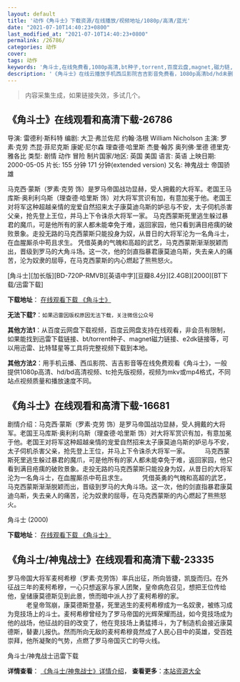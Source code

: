 ```yaml
---
layout: default
title: '动作《角斗士》下载资源/在线播放/视频地址/1080p/高清/蓝光'
date: "2021-07-10T14:40:23+0800"
last_modified_at: "2021-07-10T14:40:23+0800"
permalink: /26786/
categories: 动作
cover:
tags: 动作
keywords: '角斗士,在线免费看,1080p高清,bt种子,torrent,百度云盘,magnet,磁力链,迅雷下载资源'
description: '《角斗士》在线云播放手机西瓜影院吉吉影音免费看，1080p高清bd/hd未删减完整版和tc抢先枪版，mkv/mp4格式，附带bt/torrent种子、magnet/磁力链、百度云盘、网盘资源迅雷下载链接'
---
```


>内容采集生成，如果链接失效，多试几个。


## 《角斗士》在线观看和高清下载-26786

导演: 雷德利·斯科特 编剧: 大卫·弗兰佐尼 约翰·洛根 William Nicholson 主演: 罗素·克劳 杰昆·菲尼克斯 康妮·尼尔森 理查德·哈里斯 杰曼·翰苏 奥列佛·里德 德里克·雅各比 类型: 剧情 动作 冒险 制片国家/地区: 英国 美国 语言: 英语 上映日期: 2000-05-05 片长: 155 分钟 171 分钟(extended version) 又名: 神鬼战士 帝国骄雄

马克西·蒙斯（罗素·克劳 饰）是罗马帝国战功显赫，受人拥戴的大将军。老国王马库斯·奥利利乌斯（理查德·哈里斯 饰）对大将军赏识有加，有意加冕于他。老国王对将军这种超越亲情的宠爱自然招来太子康莫迪乌斯的妒忌与不安，太子伺机杀害父亲，抢先登上王位，并马上下令诛杀大将军一家。 马克西蒙斯死里逃生躲过暴君的魔爪，可是他所有的家人都未能幸免于难，返回家园，他只看到满目疮痍的破败景象。走投无路的马克西蒙斯只能投身为奴，从昔日的大将军沦为一名角斗士，在血腥厮杀中苟且求生。 凭借英勇的气魄和高超的武艺，马克西蒙斯渐渐脱颖而出，晋级到罗马的大角斗场。这一次，他的剑直指暴君康莫迪乌斯，失去亲人的痛苦，沦为奴隶的屈辱，在马克西蒙斯的内心燃起了熊熊怒火。


[角斗士][加长版][BD-720P-RMVB][英语中字][豆瓣8.4分][2.4GB][2000][BT下载/迅雷下载]

**下载地址**： [在线观看下载 《角斗士》](https://www.btdx8.com/torrent/gladiator_2000.html) 


**无法下载?**：`如果迅雷因版权原因无法下载，关注微信公众号 `

**其他方法1**：从百度云网盘下载视频，百度云网盘支持在线观看，非会员有限制，如果能找到迅雷下载链接、bt/torrent种子、magnet磁力链接、e2dk链接等，可以用迅雷、比特彗星等工具将完整视频下载到本地。

**其他方法2**：用手机云播、西瓜影院、吉吉影音等在线免费观看《角斗士》，一般提供1080p高清、hd/bd高清视频、tc抢先版视频，视频为mkv或mp4格式，不同站点视频质量和播放速度不同。


## 《角斗士》在线观看和高清下载-16681

剧情介绍：马克西·蒙斯（罗素·克劳 饰）是罗马帝国战功显赫，受人拥戴的大将军。老国王马库斯·奥利利乌斯（理查德·哈里斯 饰）对大将军赏识有加，有意加冕于他。老国王对将军这种超越亲情的宠爱自然招来太子康莫迪乌斯的妒忌与不安，太子伺机杀害父亲，抢先登上王位，并马上下令诛杀大将军一家。  　　马克西蒙斯死里逃生躲过暴君的魔爪，可是他所有的家人都未能幸免于难，返回家园，他只看到满目疮痍的破败景象。走投无路的马克西蒙斯只能投身为奴，从昔日的大将军沦为一名角斗士，在血腥厮杀中苟且求生。  　　凭借英勇的气魄和高超的武艺，马克西蒙斯渐渐脱颖而出，晋级到罗马的大角斗场。这一次，他的剑直指暴君康莫迪乌斯，失去亲人的痛苦，沦为奴隶的屈辱，在马克西蒙斯的内心燃起了熊熊怒火。


角斗士 (2000)

**下载地址**： [在线观看下载 《角斗士》](https://www.btbtdy.me/btdy/dy3925.html) 


## 《角斗士/神鬼战士》在线观看和高清下载-23335

罗马帝国大将军麦柯希穆（罗素·克劳饰）率兵出征，所向皆捷，凯旋而归。在外征战三年的麦柯希穆，一心只想返家与家人团聚，皇帝病危召见，想把王位传给他，皇储康莫德斯见到此景，愤而暗中派人抄了麦柯希穆的家。<br />　　　老皇帝驾崩，康莫德斯登基，死里逃生的麦柯希穆成为一名奴隶，被练习成为竞技场上的斗士。麦柯希穆曾经为了罗马帝国的光辉荣耀而战，如今竞技场成为他的战场，他征战的目的改变了，他在竞技场上勇猛搏斗，为了制造机会接近康莫德斯，替妻儿报仇。然而所向无敌的麦柯希穆竟然成了人民心目中的英雄，受百姓崇拜，他所凝聚的气势，点燃了罗马帝国灭亡的导火线。


角斗士/神鬼战士迅雷下载

**详情查看**： [《角斗士/神鬼战士》详情介绍](/movie/23335/)， **查看更多**：[本站资源大全](/movie/t/all/)


